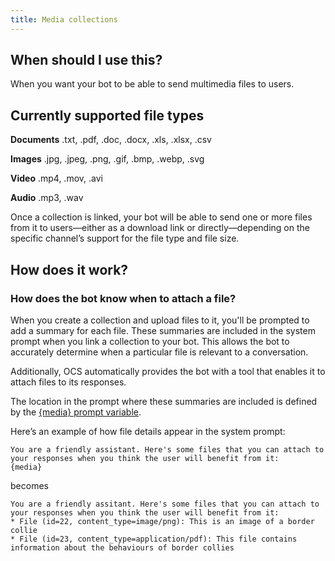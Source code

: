 ```yaml
---
title: Media collections
---
```


## When should I use this?
When you want your bot to be able to send multimedia files to users.

## Currently supported file types

**Documents**
.txt, .pdf, .doc, .docx, .xls, .xlsx, .csv

**Images**
.jpg, .jpeg, .png, .gif, .bmp, .webp, .svg

**Video**
.mp4, .mov, .avi

**Audio**
.mp3, .wav

Once a collection is linked, your bot will be able to send one or more files from it to users—either as a download link or directly—depending on the specific channel’s support for the file type and file size.

## How does it work?
### How does the bot know when to attach a file?

When you create a collection and upload files to it, you'll be prompted to add a summary for each file. These summaries are included in the system prompt when you link a collection to your bot. This allows the bot to accurately determine when a particular file is relevant to a conversation.

Additionally, OCS automatically provides the bot with a tool that enables it to attach files to its responses.

The location in the prompt where these summaries are included is defined by the [{media} prompt variable](../prompt_variables.md).

Here’s an example of how file details appear in the system prompt:
```
You are a friendly assistant. Here's some files that you can attach to your responses when you think the user will benefit from it:
{media}
```
becomes

```
You are a friendly assitant. Here's some files that you can attach to your responses when you think the user will benefit from it:
* File (id=22, content_type=image/png): This is an image of a border collie
* File (id=23, content_type=application/pdf): This file contains information about the behaviours of border collies
```
